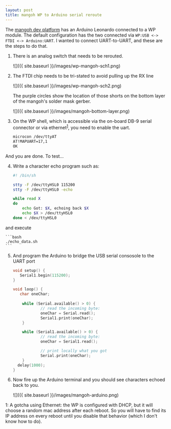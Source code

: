 ```yaml
---
layout: post
title: mangoh WP to Arduino serial reroute
---
```


The [mangoh dev platform](http://mangoh.io) has an Arduino Leonardo connected
to a WP module.  The default configuration has the two connected via
```WP:USB <-> FTDI <-> Arduino:UART```.  I wanted to connect UART-to-UART, and
these are the steps to do that.

1. There is an analog switch that needs to be rerouted.

    ![]({{ site.baseurl }}/images/wp-mangoh-sch1.png)

2. The FTDI chip needs to be tri-stated to avoid pulling up the RX line

    ![]({{ site.baseurl }}/images/wp-mangoh-sch2.png)

    The purple circles show the location of those shorts on the bottom layer of the mangoh's solder mask gerber.

    ![]({{ site.baseurl }}/images/mangoh-bottom-layer.png)

3. On the WP shell, which is accessible via the on-board DB-9 serial connector or via ethernet<sup>[1](#myfootnote1)</sup>, you need to enable the uart.

    ```bash
    microcon /dev/ttyAT
    AT!MAPUART=17,1
    OK
    ```

And you are done.  To test...

4. Write a character echo program such as:

    ```bash
    #! /bin/sh
    
    stty -F /dev/ttyHSL0 115200
    stty -F /dev/ttyHSL0 -echo
    
    while read X
    do
        echo Got: $X, echoing back $X
        echo $X > /dev/ttyHSL0
    done < /dev/ttyHSL0
    ```

and execute

    ```bash
    ./echo_data.sh
    ```

5. And program the Arduino to bridge the USB serial consosole to the UART port

    ```c
    void setup() {
       Serial1.begin(115200);
    }

    void loop() {
       char oneChar;
  
        while (Serial.available() > 0) {
                // read the incoming byte:
                oneChar = Serial.read();
                Serial1.print(oneChar);
        }
    
        while (Serial1.available() > 0) {
                // read the incoming byte:
                oneChar = Serial1.read();

                // print locally what you got
                Serial.print(oneChar);
        }
      delay(1000);
    }
    ```

6. Now fire up the Arduino terminal and you should see characters echoed back to you.

    ![]({{ site.baseurl }}/images/mangoh-arduino.png)

<a name="myfootnote1">1</a>:  A gotcha using Ethernet: the WP is configured with DHCP, but it will choose a random mac address after each reboot.  So you will have to find its IP address on every reboot until you disable that behavior (which I don't know how to do).
